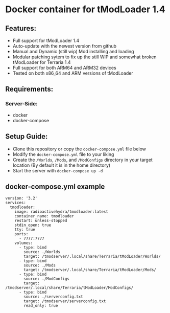 # **Docker container for tModLoader 1.4**

## Features:
- Full support for tModLoader 1.4
- Auto-update with the newest version from github
- Manual and Dynamic (still wip) Mod installing and loading
- Modular patching sytem to fix up the still WIP and somewhat broken tModLoader for Terraria 1.4
- Full support for both ARM64 and ARM32 devices
- Tested on both x86_64 and ARM versions of tModLoader

## Requirements:
### Server-Side:
- docker
- docker-compose

## Setup Guide:
- Clone this repository or copy the `docker-compose.yml` file below
- Modify the `docker-compose.yml` file to your liking
- Create the `/Worlds`, `/Mods`, and `/ModConfigs` directory in your target location (By default it is in the home directory)
- Start the server with `docker-compose up -d`

## docker-compose.yml example
```
version: '3.2'
services:
  tmodloader:
    image: radioactivehydra/tmodloader:latest
    container_name: tmodloader
    restart: unless-stopped
    stdin_open: true
    tty: true
    ports:
      - 7777:7777
    volumes:
      - type: bind
        source: ./Worlds
        target: /tmodserver/.local/share/Terraria/tModLoader/Worlds/
      - type: bind
        source: ./Mods
        target: /tmodserver/.local/share/Terraria/tModLoader/Mods/
      - type: bind
        source: ./ModConfigs
        target: /tmodserver/.local/share/Terraria/tModLoader/ModConfigs/
      - type: bind
        source: ./serverconfig.txt
        target: /tmodserver/serverconfig.txt
        read_only: true
```
